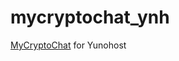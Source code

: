 mycryptochat_ynh
================

[MyCryptoChat](https://mycryptochatphp.codeplex.com/) for Yunohost
